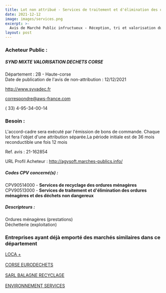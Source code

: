 ```yaml
---
title: Lot non attribué - Services de traitement et d'élimination des ordures ménagères et des déchets non dangereux + autres services
date: 2021-12-12
image: images/services.png
excerpt: >-
  Avis de Marché Public infructueux - Réception, tri et valorisation du tout-venant des Recycleries du Syvadec et traitement du résiduel
layout: post
---
```


### Acheteur Public :
##### SYND MIXTE VALORISATION DECHETS CORSE
Département : 2B - Haute-corse<br/>
Date de publication de l'avis de non-attribution : 12/12/2021


http://www.syvadec.fr

correspondre@aws-france.com

( 33) 4-95-34-00-14
### Besoin :

L'accord-cadre sera exécuté par l'émission de bons de commande. Chaque lot fera l'objet d'une attribution séparée.La période initiale est de 36 mois reconductible une fois 12 mois

Ref. avis : 21-162854

URL Profil Acheteur : http://agysoft.marches-publics.info/

##### Codes CPV concerné(s) :
CPV90514000 - **Services de recyclage des ordures ménagères** <br/>
CPV90513000 - **Services de traitement et d'élimination des ordures ménagères et des déchets non dangereux** <br/>

##### Descripteurs :
Ordures ménagères (prestations) <br/>
Déchetterie (exploitation) <br/>

### Entreprises ayant déjà emporté des marchés similaires dans ce département
<a href="/entreprise-556/siren-405156175">LOCA +</a><br/><br/>
<a href="/entreprise-557/siren-418190435">CORSE EURODECHETS</a><br/><br/>
<a href="/entreprise-569/siren-510345010">SARL BALAGNE RECYCLAGE</a><br/><br/>
<a href="/entreprise-570/siren-521485086">ENVIRONNEMENT SERVICES</a><br/><br/>
